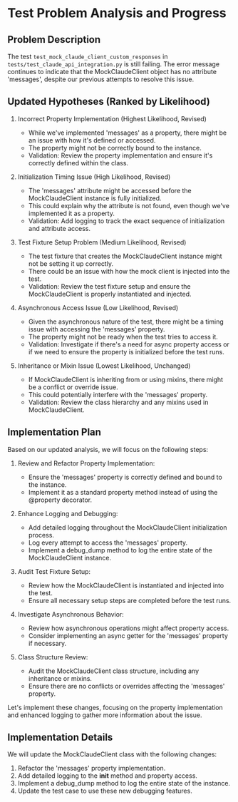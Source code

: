# Test Problem Analysis and Progress

## Problem Description
The test `test_mock_claude_client_custom_responses` in `tests/test_claude_api_integration.py` is still failing. The error message continues to indicate that the MockClaudeClient object has no attribute 'messages', despite our previous attempts to resolve this issue.

## Updated Hypotheses (Ranked by Likelihood)

1. Incorrect Property Implementation (Highest Likelihood, Revised)
   - While we've implemented 'messages' as a property, there might be an issue with how it's defined or accessed.
   - The property might not be correctly bound to the instance.
   - Validation: Review the property implementation and ensure it's correctly defined within the class.

2. Initialization Timing Issue (High Likelihood, Revised)
   - The 'messages' attribute might be accessed before the MockClaudeClient instance is fully initialized.
   - This could explain why the attribute is not found, even though we've implemented it as a property.
   - Validation: Add logging to track the exact sequence of initialization and attribute access.

3. Test Fixture Setup Problem (Medium Likelihood, Revised)
   - The test fixture that creates the MockClaudeClient instance might not be setting it up correctly.
   - There could be an issue with how the mock client is injected into the test.
   - Validation: Review the test fixture setup and ensure the MockClaudeClient is properly instantiated and injected.

4. Asynchronous Access Issue (Low Likelihood, Revised)
   - Given the asynchronous nature of the test, there might be a timing issue with accessing the 'messages' property.
   - The property might not be ready when the test tries to access it.
   - Validation: Investigate if there's a need for async property access or if we need to ensure the property is initialized before the test runs.

5. Inheritance or Mixin Issue (Lowest Likelihood, Unchanged)
   - If MockClaudeClient is inheriting from or using mixins, there might be a conflict or override issue.
   - This could potentially interfere with the 'messages' property.
   - Validation: Review the class hierarchy and any mixins used in MockClaudeClient.

## Implementation Plan

Based on our updated analysis, we will focus on the following steps:

1. Review and Refactor Property Implementation:
   - Ensure the 'messages' property is correctly defined and bound to the instance.
   - Implement it as a standard property method instead of using the @property decorator.

2. Enhance Logging and Debugging:
   - Add detailed logging throughout the MockClaudeClient initialization process.
   - Log every attempt to access the 'messages' property.
   - Implement a debug_dump method to log the entire state of the MockClaudeClient instance.

3. Audit Test Fixture Setup:
   - Review how the MockClaudeClient is instantiated and injected into the test.
   - Ensure all necessary setup steps are completed before the test runs.

4. Investigate Asynchronous Behavior:
   - Review how asynchronous operations might affect property access.
   - Consider implementing an async getter for the 'messages' property if necessary.

5. Class Structure Review:
   - Audit the MockClaudeClient class structure, including any inheritance or mixins.
   - Ensure there are no conflicts or overrides affecting the 'messages' property.

Let's implement these changes, focusing on the property implementation and enhanced logging to gather more information about the issue.

## Implementation Details

We will update the MockClaudeClient class with the following changes:

1. Refactor the 'messages' property implementation.
2. Add detailed logging to the __init__ method and property access.
3. Implement a debug_dump method to log the entire state of the instance.
4. Update the test case to use these new debugging features.
